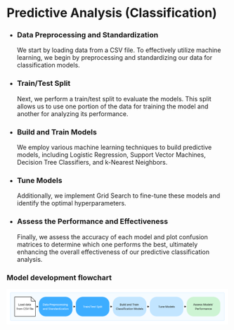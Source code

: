 # Predictive Analysis (Classification)

- ### Data Preprocessing and Standardization​
  We start by loading data from a CSV file. To effectively utilize machine learning, we begin by preprocessing and standardizing our data for classification models.​

- ### Train/Test Split​
  Next, we perform a train/test split to evaluate the models. This split allows us to use one portion of the data for training the model and another for analyzing its performance.​

- ### Build and Train Models​
  We employ various machine learning techniques to build predictive models, including Logistic Regression, Support Vector Machines, Decision Tree Classifiers, and k-Nearest Neighbors.​

- ### Tune Models​
  Additionally, we implement Grid Search to fine-tune these models and identify the optimal hyperparameters.​

- ### Assess the Performance and Effectiveness​
  Finally, we assess the accuracy of each model and plot confusion matrices to determine which one performs the best, ultimately enhancing the overall effectiveness of our predictive classification analysis.​

### Model development flowchart
<img src="https://github.com/skokhan/DataScienceCapstone/blob/420bde8db6c026be7dfde03e9ebeb2c36f710bc8/Predictive%20Analysis%20Classification/Classification-v.png" data-canonical-src="https://github.com/skokhan/DataScienceCapstone/blob/420bde8db6c026be7dfde03e9ebeb2c36f710bc8/Predictive%20Analysis%20Classification/Classification-v.png" />
